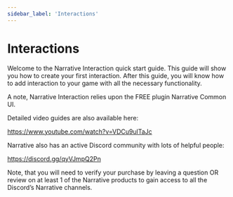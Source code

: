 ```yaml
---
sidebar_label: 'Interactions'
---
```


# Interactions

Welcome to the Narrative Interaction quick start guide. This guide will show you how to create your first interaction. After this guide, you will know how to add interaction to your game with all the necessary functionality.

A note, Narrative Interaction relies upon the FREE plugin Narrative Common UI.


Detailed video guides are also available here:

https://www.youtube.com/watch?v=VDCu9ulTaJc

Narrative also has an active Discord community with lots of helpful people:

https://discord.gg/qyVJmpQ2Pn

Note, that you will need to verify your purchase by leaving a question OR review on at least 1 of the Narrative products to gain access to all the Discord’s Narrative channels.